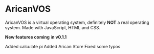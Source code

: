 # AricanVOS

AricanVOS is a virtual operating system, definitely **NOT** a real operating system. Made with JavaScript, HTML and CSS.

**New features coming in v0.1.1**

Added calculate pi
Added Arican Store
Fixed some typos
